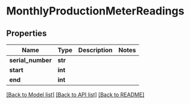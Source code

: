 # MonthlyProductionMeterReadings


## Properties
Name | Type | Description | Notes
------------ | ------------- | ------------- | -------------
**serial_number** | **str** |  | 
**start** | **int** |  | 
**end** | **int** |  | 

[[Back to Model list]](../README.md#documentation-for-models) [[Back to API list]](../README.md#documentation-for-api-endpoints) [[Back to README]](../README.md)


